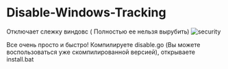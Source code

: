 # Disable-Windows-Tracking
Отключает слежку виндовс ( Полностью ее нельзя вырубить)
                ![security](https://user-images.githubusercontent.com/102496559/184756131-32bb4575-2450-4d68-b0c7-299f2460bc24.png)



Все очень просто и быстро! Компилируете disable.go (Вы можете воспользоваться уже скомпилированной версией), открываете install.bat
